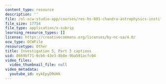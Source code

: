 ```yaml
---
content_type: resource
description: ''
file: /ol-ocw-studio-app/courses/res-hs-001-chandra-astrophysics-institute/eykEpyD9UHk_captions.webvtt
file_size: 17754
file_type: application/x-subrip
learning_resource_types: []
license: https://creativecommons.org/licenses/by-nc-sa/4.0/
ocw_type: OCWFile
resourcetype: Other
title: Investigation 5, Part 3 captions
uid: 8669bf71-0cb6-43e3-8b8e-9ba581acfc04
video_files:
  video_thumbnail_file: null
video_metadata:
  youtube_id: eykEpyD9UHk
---
```

